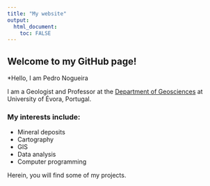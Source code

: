 ```yaml
---
title: "My website"
output: 
  html_document:
    toc: FALSE
---
```





## Welcome to my GitHub page!


*Hello, I am Pedro Nogueira

I am a Geologist and Professor at the [Department of Geosciences](https://www.dgeo.uevora.pt/)
at University of Évora, Portugal.

### My interests include:

- Mineral deposits
- Cartography
- GIS
- Data analysis
- Computer programming

Herein, you will find some of my projects.








